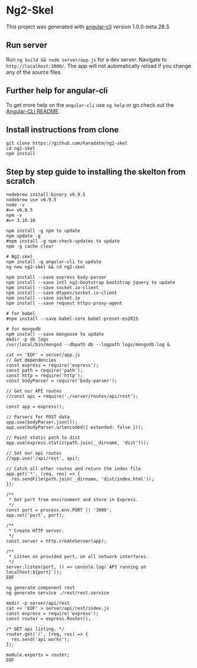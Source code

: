 # Ng2-Skel

This project was generated with [angular-cli](https://github.com/angular/angular-cli) version 1.0.0-beta.28.3.

## Run server
Run `ng build && node server/app.js` for a dev server. Navigate to `http://localhost:3000/`. The app will not automatically reload if you change any of the source files.

## Further help for angular-cli

To get more help on the `angular-cli` use `ng help` or go check out the [Angular-CLI README](https://github.com/angular/angular-cli/blob/master/README.md).

## Install instructions from clone
```
git clone https://github.com/haradatm/ng2-skel
cd ng2-skel
npm install
```

## Step by step guide to installing the skelton from scratch
```
nodebrew install-binary v6.9.5
nodebrew use v6.9.5
node -v
#=> v6.9.5
npm -v
#=> 3.10.10

npm install -g npm to update
npm update -g
#npm install -g npm-check-updates to update
npm -g cache clear

# Ng2-skel
npm install -g angular-cli to update
ng new ng2-skel && cd ng2-skel

npm install --save express body-parser
npm install --save intl ng2-bootstrap bootstrap jquery to update
npm install --save socket.io-client
npm install --save @types/socket.io-client
npm install --save socket.io
npm install --save request https-proxy-agent

# for babel
#npm install --save babel-core babel-preset-es2015

# for mongodb
npm install --save mongoose to update
mkdir -p db logs
/usr/local/bin/mongod --dbpath db --logpath logs/mongodb.log &

cat << 'EOF' > server/app.js
// Get dependencies
const express = require('express');
const path = require('path');
const http = require('http');
const bodyParser = require('body-parser');

// Get our API routes
//const api = require('./server/routes/api/rest');

const app = express();

// Parsers for POST data
app.use(bodyParser.json());
app.use(bodyParser.urlencoded({ extended: false }));

// Point static path to dist
app.use(express.static(path.join(__dirname, 'dist')));

// Set our api routes
//app.use('/api/rest', api);

// Catch all other routes and return the index file
app.get('*', (req, res) => {
  res.sendFile(path.join(__dirname, 'dist/index.html'));
});

/**
 * Get port from environment and store in Express.
 */
const port = process.env.PORT || '3000';
app.set('port', port);

/**
 * Create HTTP server.
 */
const server = http.createServer(app);

/**
 * Listen on provided port, on all network interfaces.
 */
server.listen(port, () => console.log(`API running on localhost:${port}`));
EOF

ng generate component rest
ng generate service ./rest/rest.service

mkdir -p server/api/rest
cat << 'EOF' > server/api/rest/index.js
const express = require('express');
const router = express.Router();

/* GET api listing. */
router.get('/', (req, res) => {
  res.send('api works');
});

module.exports = router;
EOF
```
